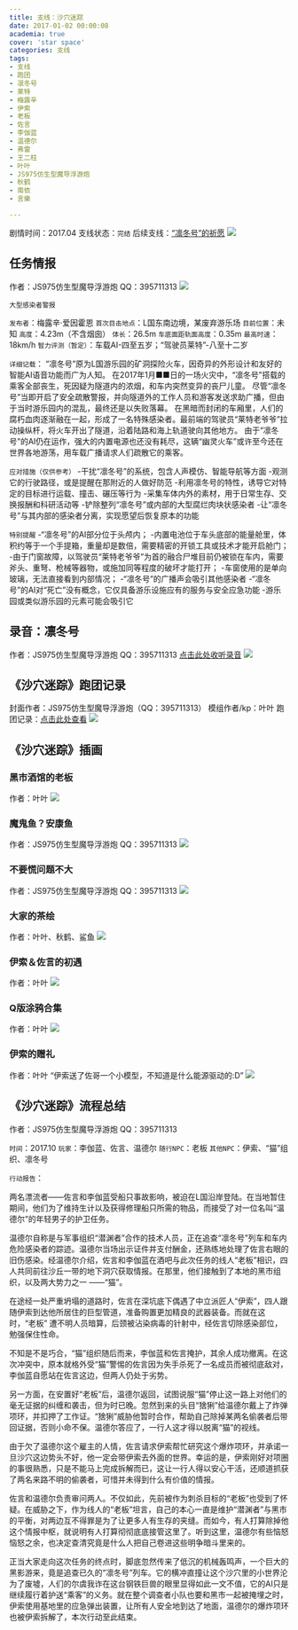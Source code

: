 ```yaml
---
title: 支线：沙穴迷踪
date: 2017-01-02 00:00:08
academia: true
cover: 'star space'
categories: 支线
tags: 
- 支线
- 跑团
- 凛冬号
- 莱特
- 梅露辛
- 伊索
- 老板
- 佐言
- 李伽蓝
- 温德尔
- 弗雷
- 王二柱
- 叶叶
- JS975仿生型魔导浮游炮
- 秋鹤
- 南依
- 言樂

---
```

剧情时间：2017.04
支线状态：`完结`
后续支线：[“凛冬号”的祈愿](https://twothousand2017.github.io/ZHI-XIAN-5lin-dong-hao.html)
![  ](https://twothousand2017.github.io/images/支线凛冬号/沙穴迷踪.jpg)
<!--more-->

## 任务情报

作者：JS975仿生型魔导浮游炮
QQ：395711313
![  ](https://twothousand2017.github.io/images/支线凛冬号/凛冬号.jpg)

`大型感染者警报`

`发布者`：梅露辛·爱因霍恩
`首次目击地点`：L国东南边境，某废弃游乐场
`目前位置`：未知
`高度`：4.23m（不含烟囱）
`体长`：26.5m
`车底面距轨面高度`：0.35m
`最高时速`：18km/h
`智力评测（暂定）`：车载AI-四至五岁；“驾驶员莱特”-八至十二岁

`详细记载`：
“凛冬号”原为L国游乐园的矿洞探险火车，因奇异的外形设计和友好的智能AI语音功能而广为人知。
在2017年1月■■日的一场火灾中，“凛冬号”搭载的乘客全部丧生，死因疑为隧道内的浓烟，和车内突然变异的丧尸儿童。
尽管“凛冬号”当即开启了安全疏散警报，并向隧道外的工作人员和游客发送求助广播，但由于当时游乐园内的混乱，最终还是以失败落幕。
在黑暗而封闭的车厢里，人们的腐朽血肉逐渐融在一起，形成了一名特殊感染者。最前端的驾驶员“莱特老爷爷”拉动操纵杆，将火车开出了隧道，沿着陆路和海上轨道驶向其他地方。
由于“凛冬号”的AI仍在运作，强大的内置电源也还没有耗尽，这辆“幽灵火车”或许至今还在世界各地游荡，用车载广播请求人们疏散它的乘客。

`应对措施（仅供参考）`
-干扰“凛冬号”的系统，包含人声模仿、智能导航等方面
-观测它的行驶路径，或是提醒在那附近的人做好防范
-利用凛冬号的特性，诱导它对特定的目标进行运载、撞击、碾压等行为
-采集车体内外的素材，用于日常生存、交换报酬和科研活动等
-铲除整列“凛冬号”或内部的大型腐烂肉块状感染者
-让“凛冬号”与其内部的感染者分离，实现愿望后恢复原本的功能

`特别提醒`
-“凛冬号”的AI部分位于头颅内；
-内置电池位于车头底部的能量舱里，体积约等于一个手提箱，重量却是数倍，需要精密的开锁工具或技术才能开启舱门；
-由于门窗故障，以驾驶员“莱特老爷爷”为首的融合尸堆目前仍被锁在车内，需要斧头、重弩、枪械等器物，或施加同等程度的破坏才能打开；
-车窗使用的是单向玻璃，无法直接看到内部情况；
-“凛冬号”的广播声会吸引其他感染者
-“凛冬号”的AI对“死亡”没有概念，它仅具备游乐设施应有的服务与安全应急功能
-游乐园或类似游乐园的元素可能会吸引它

## 录音：凛冬号

作者：JS975仿生型魔导浮游炮
QQ：395711313
[点击此处收听录音](https://www.bilibili.com/video/BV1zS4y1n75a/?spm_id_from=333.999.0.0&vd_source=3804db84c4eddde813cda42c926e73e8)
![  ](https://twothousand2017.github.io/images/支线凛冬号/凛冬号配音.jpg)

## 《沙穴迷踪》跑团记录

封面作者：JS975仿生型魔导浮游炮（QQ：395711313）
模组作者/kp：叶叶
跑团记录：[点击此处查看](https://docs.qq.com/doc/DQk9pS0VCb1pQcURm)
![  ](https://twothousand2017.github.io/images/支线凛冬号/沙穴迷踪.jpg)

## 《沙穴迷踪》插画

### 黑市酒馆的老板

作者：叶叶
![  ](https://twothousand2017.github.io/images/支线凛冬号/老板.jpg)

### 魔鬼鱼？安康鱼

作者：JS975仿生型魔导浮游炮
QQ：395711313
![  ](https://twothousand2017.github.io/images/支线凛冬号/鮟鱇鱼装甲.jpg)

### 不要慌问题不大

作者：JS975仿生型魔导浮游炮
QQ：395711313
![  ](https://twothousand2017.github.io/images/支线凛冬号/不要慌问题不大.jpg)

### 大家的茶绘

作者：叶叶、秋鹤、鲨鱼
![  ](https://twothousand2017.github.io/images/支线凛冬号/茶绘.jpg)

### 伊索＆佐言的初遇

作者：叶叶
![  ](https://twothousand2017.github.io/images/支线凛冬号/伊索佐言初遇.jpg)

### Q版涂鸦合集

作者：叶叶
![  ](https://twothousand2017.github.io/images/支线凛冬号/叶叶涂鸦合集.jpg)

### 伊索的赠礼

作者：叶叶
“伊索送了佐哥一个小模型，不知道是什么能源驱动的:D”
![  ](https://twothousand2017.github.io/images/支线凛冬号/伊索手办.jpg)

## 《沙穴迷踪》流程总结

作者：JS975仿生型魔导浮游炮
QQ：395711313

`时间`：2017.10
`玩家`：李伽蓝、佐言、温德尔
`随行NPC`：老板
`其他NPC`：伊索、“猫”组织、凛冬号

`行动报告`：

两名漂流者——佐言和李伽蓝受船只事故影响，被迫在L国沿岸登陆。在当地暂住期间，他们为了维持生计以及获得修理船只所需的物品，而接受了对一位名叫“温德尔”的年轻男子的护卫任务。

温德尔自称是与军事组织“潜渊者”合作的技术人员，正在追查“凛冬号”列车和车内危险感染者的踪迹。温德尔当场出示证件并支付酬金，还熟练地处理了佐言右眼的旧伤感染。经温德尔介绍，佐言和李伽蓝在酒吧与此次任务的线人“老板”相识，四人共同前往沙丘一带的地下洞穴获取情报。在那里，他们接触到了本地的黑市组织，以及两大势力之一 ——“猫”。

在途经一处严重坍塌的道路时，佐言在深坑底下偶遇了中立派匠人“伊索”，四人跟随伊索到达他所居住的巨型管道，准备购置更加精良的武器装备。而就在这时，“老板” 遭不明人员暗算，后颈被沾染病毒的针射中，经佐言切除感染部位，勉强保住性命。

不知是不是巧合，“猫”组织随后而来，李伽蓝和佐言掩护，其余人成功撤离。在这次冲突中，原本就格外受“猫”警惕的佐言因为失手杀死了一名成员而被彻底敌对，李伽蓝自愿站在佐言这边，但两人仍处于劣势。

另一方面，在安置好“老板”后，温德尔返回，试图说服“猫”停止这一路上对他们的毫无证据的纠缠和袭击，但为时已晚。忽然到来的头目“猞猁”给温德尔戴上了炸弹项环，并扣押了工作证。“猞猁”威胁他暂时合作，帮助自己除掉某两名偷袭者后带回证据，否则小命不保。温德尔答应了，一行人这才得以脱离“猫”的视线。

由于欠了温德尔这个雇主的人情，佐言请求伊索帮忙研究这个爆炸项环，并承诺一旦沙穴这边势头不好，他一定会带伊索去外面的世界。幸运的是，伊索刚好对项圈的事很熟悉，只是不能马上完成拆解而已，这让一行人得以安心干活，还顺道抓获了两名来路不明的偷袭者，可惜并未得到什么有价值的情报。

佐言和温德尔负责审问两人。不仅如此，先前被作为刺杀目标的“老板”也受到了怀疑。在威胁之下，作为线人的“老板”坦言，自己的本心一直是维护“潜渊者”与黑市的平衡，对两边互不得罪是为了让更多人有生存的夹缝。而如今，有人打算除掉他这个情报中枢，就说明有人打算彻彻底底接管这里了。听到这里，温德尔有些恼怒恼怒之余，也决定查清究竟是什么人把自己卷进这些明争暗斗里来的。

正当大家走向这次任务的终点时，脚底忽然传来了低沉的机械轰鸣声，一个巨大的黑影游来，竟是追查已久的“凛冬号”列车。它的横冲直撞让这个沙穴里的小世界沦为了废墟，人们的尔虞我诈在这台钢铁巨兽的眼里显得如此一文不值，它的AI只是继续履行着护送“乘客”的义务。就在整个调查者小队也要和黑市一起被掩埋之时，伊索使用基地里的应急弹出装置，让所有人安全地到达了地面，温德尔的爆炸项环也被伊索拆解了，本次行动至此结束。
